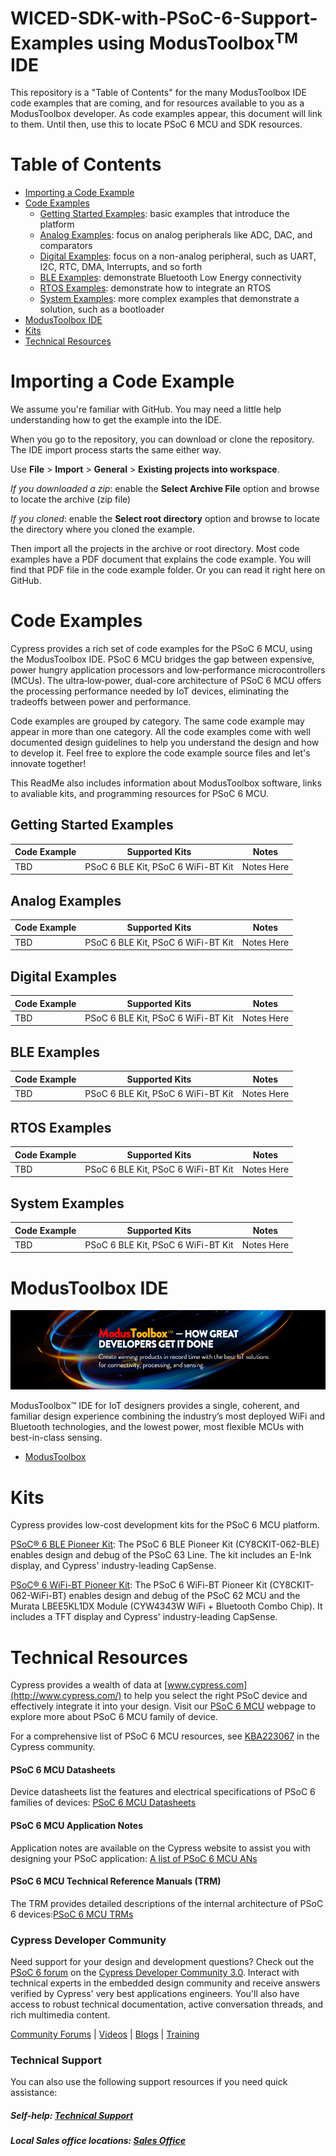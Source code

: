 # WICED-SDK-with-PSoC-6-Support-Examples using ModusToolbox<sup>TM</sup> IDE
This repository is a "Table of Contents" for the many ModusToolbox IDE code examples that are coming, and for resources available to you as a ModusToolbox developer. As code examples appear, this document will link to them. Until then, use this to locate PSoC 6 MCU and SDK resources. 

# Table of Contents 

* [Importing a Code Example](#importing-a-code-example)
* [Code Examples](#code-examples)
  * [Getting Started Examples](#getting-started-examples): basic examples that introduce the platform
  * [Analog Examples](#analog-examples): focus on analog peripherals like ADC, DAC, and comparators
  * [Digital Examples](#digital-examples): focus on a non-analog peripheral, such as UART, I2C, RTC, DMA, Interrupts, and so forth
  * [BLE Examples](#ble-examples): demonstrate Bluetooth Low Energy connectivity
  * [RTOS Examples](#rtos-examples): demonstrate how to integrate an RTOS
  * [System Examples](#system-examples): more complex examples that demonstrate a solution, such as a bootloader
* [ModusToolbox IDE](#modustoolbox-ide)
* [Kits](#kits) 
* [Technical Resources](#technical-resources)

# Importing a Code Example

We assume you're familiar with GitHub. You may need a little help understanding how to get the example into the IDE.

When you go to the repository, you can download or clone the repository. The IDE import process starts the same either way.

Use **File** > **Import** > **General** > **Existing projects into workspace**.

*If you downloaded a zip*: enable the **Select Archive File** option and browse to locate the archive (zip file)

*If you cloned*: enable the **Select root directory** option and browse to locate the directory where you cloned the example.

Then import all the projects in the archive or root directory. Most code examples have a PDF document that explains the code example. You will find that PDF file in the code example folder. Or you can read it right here on GitHub.

# Code Examples 

Cypress provides a rich set of code examples for the PSoC 6 MCU, using the ModusToolbox IDE. PSoC 6 MCU bridges the gap between expensive, power hungry application processors and low‑performance microcontrollers (MCUs). The ultra‑low‑power, dual-core architecture of PSoC 6 MCU offers the processing performance needed by IoT devices, eliminating the tradeoffs between power and performance.

Code examples are grouped by category. The same code example may appear in more than one category. All the code examples come with well documented design guidelines to help you understand the design and how to develop it. Feel free to explore the code example source files and let's innovate together! 

This ReadMe also includes information about ModusToolbox software, links to avaliable kits, and programming resources for PSoC 6 MCU.

## Getting Started Examples

| Code Example | Supported Kits | Notes |
| ----- | ----- | ----- |
| TBD | PSoC 6 BLE Kit, PSoC 6 WiFi-BT Kit | Notes Here |

## Analog Examples
| Code Example | Supported Kits | Notes |
| ----- | ----- | -----
| TBD | PSoC 6 BLE Kit, PSoC 6 WiFi-BT Kit | Notes Here |

## Digital Examples 
| Code Example | Supported Kits | Notes |
| ----- | ----- | ----- |
| TBD | PSoC 6 BLE Kit, PSoC 6 WiFi-BT Kit | Notes Here |

## BLE Examples
| Code Example | Supported Kits | Notes |
| ----- | ----- | -----
| TBD | PSoC 6 BLE Kit, PSoC 6 WiFi-BT Kit | Notes Here |

## RTOS Examples
| Code Example | Supported Kits | Notes |
| ----- | ----- | -----
| TBD | PSoC 6 BLE Kit, PSoC 6 WiFi-BT Kit | Notes Here |

## System Examples
| Code Example | Supported Kits | Notes |
| ----- | ----- | -----
| TBD | PSoC 6 BLE Kit, PSoC 6 WiFi-BT Kit | Notes Here |

# ModusToolbox IDE
![](/images/MTbanner.png)

ModusToolbox™ IDE for IoT designers provides a single, coherent, and familiar design experience combining the industry’s most deployed WiFi and Bluetooth technologies, and the lowest power, most flexible MCUs with best-in-class sensing.

* [ModusToolbox](http://www.cypress.com/products/modustoolbox-integrated-design-environment-ide)

# Kits
Cypress provides low-cost development kits for the PSoC 6 MCU platform.

[PSoC® 6 BLE Pioneer Kit](http://www.cypress.com/documentation/development-kitsboards/psoc-6-ble-pioneer-kit): The PSoC 6 BLE Pioneer Kit (CY8CKIT-062-BLE) enables design and debug of the PSoC 63 Line. The kit includes an E-Ink display, and Cypress' industry-leading CapSense.

[PSoC® 6 WiFi-BT Pioneer Kit](http://www.cypress.com/documentation/development-kitsboards/psoc-6-wifi-bt-pioneer-kit): The PSoC 6 WiFi-BT Pioneer Kit (CY8CKIT-062-WiFi-BT) enables design and debug of the PSoC 62 MCU and the Murata LBEE5KL1DX Module (CYW4343W WiFi + Bluetooth Combo Chip). It includes a TFT display and Cypress' industry-leading CapSense.

# Technical Resources

Cypress provides a wealth of data at [www.cypress.com](http://www.cypress.com/) to help you select the right PSoC device and effectively integrate it into your design. Visit our [PSoC 6 MCU](http://www.cypress.com/products/32-bit-arm-cortex-m4-psoc-6) webpage to explore more about PSoC 6 MCU family of device.

For a comprehensive list of PSoC 6 MCU resources, see [KBA223067](https://community.cypress.com/docs/DOC-14644) in the Cypress community.

#### PSoC 6 MCU Datasheets
Device datasheets list the features and electrical specifications of PSoC 6 families of devices: [PSoC 6 MCU Datasheets](http://www.cypress.com/search/all?f%5B0%5D=meta_type%3Atechnical_documents&f%5B1%5D=resource_meta_type%3A575&f%5B2%5D=field_related_products%3A114026)

#### PSoC 6 MCU Application Notes
Application notes are available on the Cypress website to assist you with designing your PSoC application: [A list of PSoC 6 MCU ANs](http://www.cypress.com/psoc6an)

#### PSoC 6 MCU Technical Reference Manuals (TRM)
The TRM provides detailed descriptions of the internal architecture of PSoC 6 devices:[PSoC 6 MCU TRMs](http://www.cypress.com/psoc6trm)

### Cypress Developer Community ##

Need support for your design and development questions? Check out the [PSoC 6 forum](https://community.cypress.com/community/psoc-6) on the [Cypress Developer Community 3.0](https://community.cypress.com/welcome). Interact with technical experts in the embedded design community and receive answers verified by Cypress' very best applications engineers. You'll also have access to robust technical documentation, active conversation threads, and rich multimedia content.

[Community Forums](https://community.cypress.com/welcome) | [Videos](http://www.cypress.com/video-library) | [Blogs](http://www.cypress.com/blog) | [Training](http://www.cypress.com/training)

### Technical Support 

You can also use the following support resources if you need quick assistance:
##### Self-help: [Technical Support](http://www.cypress.com/support)
##### Local Sales office locations: [Sales Office](http://www.cypress.com/about-us/sales-offices)
